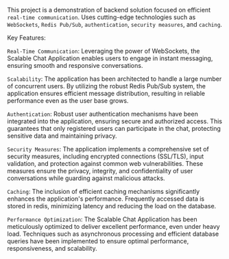 This project is a demonstration of backend solution focused on efficient `real-time communication`. Uses cutting-edge technologies such as `WebSockets`, `Redis Pub/Sub`, `authentication`, `security measures`, and `caching`.

Key Features:

`Real-Time Communication`: Leveraging the power of WebSockets, the Scalable Chat Application enables users to engage in instant messaging, ensuring smooth and responsive conversations.

`Scalability`: The application has been architected to handle a large number of concurrent users. By utilizing the robust Redis Pub/Sub system, the application ensures efficient message distribution, resulting in reliable performance even as the user base grows.

`Authentication`: Robust user authentication mechanisms have been integrated into the application, ensuring secure and authorized access. This guarantees that only registered users can participate in the chat, protecting sensitive data and maintaining privacy.

`Security Measures`: The application implements a comprehensive set of security measures, including encrypted connections (SSL/TLS), input validation, and protection against common web vulnerabilities. These measures ensure the privacy, integrity, and confidentiality of user conversations while guarding against malicious attacks.

`Caching`: The inclusion of efficient caching mechanisms significantly enhances the application's performance. Frequently accessed data is stored in redis, minimizing latency and reducing the load on the database.

`Performance Optimization`: The Scalable Chat Application has been meticulously optimized to deliver excellent performance, even under heavy load. Techniques such as asynchronous processing and efficient database queries have been implemented to ensure optimal performance, responsiveness, and scalability.
